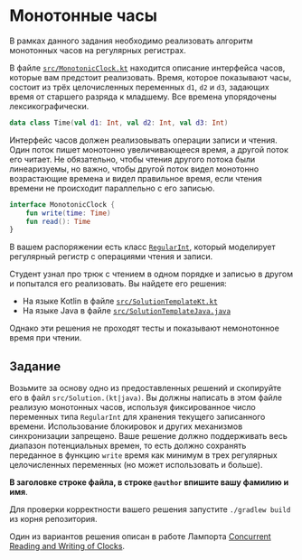 # Монотонные часы

В рамках данного задания необходимо реализовать алгоритм монотонных часов на регулярных регистрах.

В файле [`src/MonotonicClock.kt`](src/MonotonicClock.kt) находится описание интерфейса часов, которые вам предстоит реализовать. Время, которое показывают часы, состоит из трёх целочисленных переменных `d1`, `d2` и `d3`, задающих время от старшего разряда к младшему. Все времена упорядочены лексикографически.

```kotlin
data class Time(val d1: Int, val d2: Int, val d3: Int)
```

Интерфейс часов должен реализовывать операции записи и чтения. Один поток пишет монотонно увеличивающееся время, а другой поток его читает. Не обязательно, чтобы чтения другого потока были линеаризуемы, но важно, чтобы другой поток видел монотонно возрастающие времена и видел правильное время, если чтения времени не происходит параллельно с его записью.

```kotlin
interface MonotonicClock {
    fun write(time: Time)
    fun read(): Time
}
```

В вашем распоряжении есть класс [`RegularInt`](src/RegularInt.kt), который моделирует регулярный регистр с операциями чтения и записи.

Студент узнал про трюк с чтением в одном порядке и записью в другом и попытался его реализовать. Вы найдете его решения:

* На языке Kotlin в файле [`src/SolutionTemplateKt.kt`](src/SolutionTemplateKt.kt)
* На языке Java в файле [`src/SolutionTemplateJava.java`](src/SolutionTemplateJava.java)

Однако эти решения не проходят тесты и показывают немонотонное время при чтении.

## Задание

Возьмите за основу одно из предоставленных решений и скопируйте его в файл `src/Solution.(kt|java)`. Вы должны написать в этом файле реализую монотонных часов, используя фиксированное число переменных типа `RegularInt` для хранения текущего записанного времени. Использование блокировок и других механизмов синхронизации запрещено. Ваше решение должно поддерживать весь диапазон потенциальных времен, то есть должно сохранять переданное в функцию `write` время как минимум в трех регулярных целочисленных переменных (но может использовать и больше).

**В заголовке строке файла, в строке `@author` впишите вашу фамилию и имя**.

Для проверки корректности вашего решения запустите `./gradlew build` из корня репозитория.

Один из вариантов решения описан в работе Лампорта [Concurrent Reading and Writing of Clocks](http://lamport.azurewebsites.net/pubs/lamport-concurrent-clocks.pdf).
